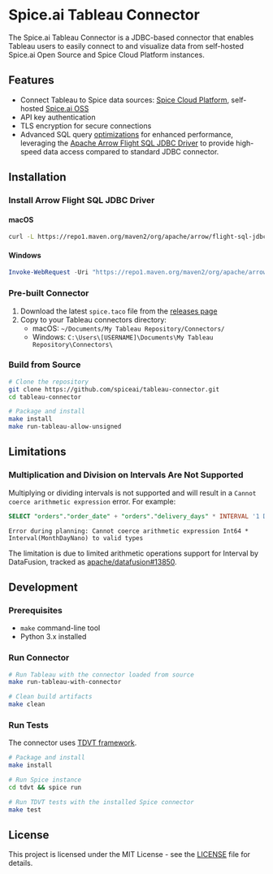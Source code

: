 # Spice.ai Tableau Connector

The Spice.ai Tableau Connector is a JDBC-based connector that enables Tableau users to easily connect to and visualize data from self-hosted Spice.ai Open Source and Spice Cloud Platform instances.

## Features

- Connect Tableau to Spice data sources: [Spice Cloud Platform](https://spice.ai/), self-hosted [Spice.ai OSS](https://spiceai.org/)
- API key authentication
- TLS encryption for secure connections
- Advanced SQL query [optimizations](https://tableau.github.io/connector-plugin-sdk/docs/capabilities) for enhanced performance, leveraging the [Apache Arrow Flight SQL JDBC Driver](https://arrow.apache.org/docs/java/flight_sql_jdbc_driver.html) to provide high-speed data access compared to standard JDBC connector.

## Installation

### Install Arrow Flight SQL JDBC Driver

#### macOS

```bash
curl -L https://repo1.maven.org/maven2/org/apache/arrow/flight-sql-jdbc-driver/16.1.0/flight-sql-jdbc-driver-16.1.0.jar -o ~/Library/Tableau/Drivers/flight-sql-jdbc-driver-16.1.0.jar
```

#### Windows

```powershell
Invoke-WebRequest -Uri "https://repo1.maven.org/maven2/org/apache/arrow/flight-sql-jdbc-driver/16.1.0/flight-sql-jdbc-driver-16.1.0.jar" -OutFile "C:\Program Files\Tableau\Drivers\flight-sql-jdbc-driver-16.1.0.jar"
```

### Pre-built Connector

1. Download the latest `spice.taco` file from the [releases page](https://github.com/spiceai/tableau-connector/releases)
2. Copy to your Tableau connectors directory:
   - macOS: `~/Documents/My Tableau Repository/Connectors/`
   - Windows: `C:\Users\[USERNAME]\Documents\My Tableau Repository\Connectors\`

### Build from Source

```bash
# Clone the repository
git clone https://github.com/spiceai/tableau-connector.git
cd tableau-connector

# Package and install
make install
make run-tableau-allow-unsigned
```

## Limitations

### Multiplication and Division on Intervals Are Not Supported

Multiplying or dividing intervals is not supported and will result in a `Cannot coerce arithmetic expression` error. For example:

```sql
SELECT "orders"."order_date" + "orders"."delivery_days" * INTERVAL '1 DAY'
```

```text
Error during planning: Cannot coerce arithmetic expression Int64 * Interval(MonthDayNano) to valid types
```

The limitation is due to limited arithmetic operations support for Interval by DataFusion, tracked as [apache/datafusion#13850](https://github.com/apache/arrow-datafusion/issues/13850).

## Development

### Prerequisites

- `make` command-line tool
- Python 3.x installed

### Run Connector

```bash
# Run Tableau with the connector loaded from source
make run-tableau-with-connector

# Clean build artifacts
make clean
```

### Run Tests

The connector uses [TDVT framework](https://tableau.github.io/connector-plugin-sdk/docs/tdvt).

```bash
# Package and install
make install

# Run Spice instance
cd tdvt && spice run

# Run TDVT tests with the installed Spice connector
make test
```

## License

This project is licensed under the MIT License - see the [LICENSE](LICENSE) file for details.
